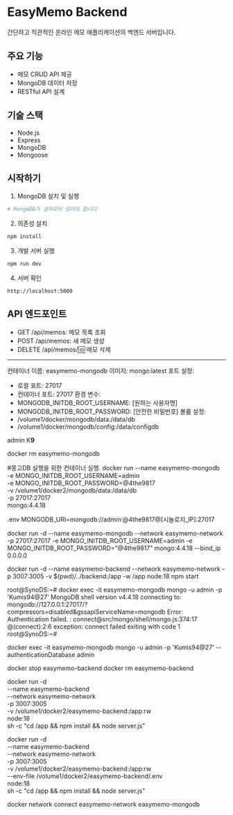 # EasyMemo Backend

간단하고 직관적인 온라인 메모 애플리케이션의 백엔드 서버입니다.

## 주요 기능

- 메모 CRUD API 제공
- MongoDB 데이터 저장
- RESTful API 설계

## 기술 스택

- Node.js
- Express
- MongoDB
- Mongoose

## 시작하기

1. MongoDB 설치 및 실행
```bash
# MongoDB가 설치되어 있어야 합니다
```

2. 의존성 설치
```bash
npm install
```

3. 개발 서버 실행
```bash
npm run dev
```

4. 서버 확인
```
http://localhost:5000
```

## API 엔드포인트

- GET /api/memos: 메모 목록 조회
- POST /api/memos: 새 메모 생성
- DELETE /api/memos/:id: 메모 삭제 


-------------------------------------------
컨테이너 이름: easymemo-mongodb
이미지: mongo:latest
포트 설정:
  - 로컬 포트: 27017
  - 컨테이너 포트: 27017
환경 변수:
  - MONGODB_INITDB_ROOT_USERNAME: [원하는 사용자명]
  - MONGODB_INITDB_ROOT_PASSWORD: [안전한 비밀번호]
볼륨 설정:
  - /volume1/docker/mongodb/data:/data/db
  - /volume1/docker/mongodb/config:/data/configdb


  admin
  K**9**

docker rm easymemo-mongodb


#몽고DB 실행을 위한 컨테이너 실행.
docker run --name easymemo-mongodb \
  -e MONGO_INITDB_ROOT_USERNAME=admin \
  -e MONGO_INITDB_ROOT_PASSWORD=@4the9817 \
  -v /volume1/docker2/mongodb/data:/data/db \
  -p 27017:27017 \
  mongo:4.4.18

.env
 MONGODB_URI=mongodb://admin:@4the9817@[시놀로지_IP]:27017


docker run -d --name easymemo-mongodb --network easymemo-network -p 27017:27017 -e MONGO_INITDB_ROOT_USERNAME=admin -e MONGO_INITDB_ROOT_PASSWORD="@4the9817" mongo:4.4.18 --bind_ip 0.0.0.0

docker run -d --name easymemo-backend --network easymemo-network -p 3007:3005 -v $(pwd)/../backend:/app -w /app node:18 npm start


root@SynoDS:~# docker exec -it easymemo-mongodb mongo -u admin -p 'Kumis94@27'
MongoDB shell version v4.4.18
connecting to: mongodb://127.0.0.1:27017/?compressors=disabled&gssapiServiceName=mongodb
Error: Authentication failed. :
connect@src/mongo/shell/mongo.js:374:17
@(connect):2:6
exception: connect failed
exiting with code 1
root@SynoDS:~# 

docker exec -it easymemo-mongodb mongo -u admin -p 'Kumis94@27' --authenticationDatabase admin


docker stop easymemo-backend
docker rm easymemo-backend

docker run -d \
  --name easymemo-backend \
  --network easymemo-network \
  -p 3007:3005 \
  -v /volume1/docker2/easymemo-backend:/app:rw \
  node:18 \
  sh -c "cd /app && npm install && node server.js"


docker run -d \
  --name easymemo-backend \
  --network easymemo-network \
  -p 3007:3005 \
  -v /volume1/docker2/easymemo-backend:/app:rw \
  --env-file /volume1/docker2/easymemo-backend/.env \
  node:18 \
  sh -c "cd /app && npm install && node server.js"


  docker network connect easymemo-network easymemo-mongodb